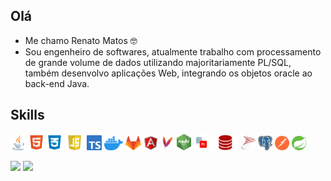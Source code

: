 ## Olá
- Me chamo Renato Matos 🤓
- Sou engenheiro de softwares, atualmente trabalho com processamento de grande volume de dados utilizando majoritariamente PL/SQL, também desenvolvo aplicações Web, integrando os objetos oracle ao back-end Java.

## Skills
[<img src="./imagens/java-icon.svg" width=25 title="Java" alt="Java">](https://www.java.com/en/download/help/whatis_java.html)
[<img src="./imagens/html5_logo.png" width=25 title="HTML 5" alt="HTML 5">](https://developer.mozilla.org/en-US/docs/Web/HTMLs)
[<img src="./imagens/css_logo.png" width=25 title="CSS" alt="CSS">](https://developer.mozilla.org/en-US/docs/Web/CSS)
[<img src="./imagens/javascript-logo.png" width=31 title="JavaScript" alt="JavaScript">](https://developer.mozilla.org/en-US/docs/Web/JavaScript)
[<img src="./imagens/ts-logo-128.png" width=24 title="TypeScript" alt="TypeScript">](https://www.typescriptlang.org/)
[<img src="./imagens/docker_logo.svg" width=30 title="Docker" alt="Docker">](https://docs.docker.com/get-started)
[<img src="./imagens/gitlab-logo.png" width=25 title="GitLab" alt="GitLab">](https://about.gitlab.com/)
[<img src="./imagens/angularjs-original.svg" width=23 title="Angular" alt="Angular">](https://angular.io/)
[<img src="./imagens/maven-logo.svg" width=23 title="Maven" alt="Maven">](https://maven.apache.org/)
[<img src="./imagens/nodejs.png" width=23 title="Node.js" alt="Node.js">](https://nodejs.org/en/about)
[<img src="./imagens/pl-sql-logo.png" width=25 title="PL/SQL" alt="PL/SQL">](https://www.oracle.com/database/technologies/appdev/plsql.html)
[<img src="./imagens/oracle-database-logo.png" width=43 title="Oracle Database" alt="Oracle Database">](https://www.oracle.com/database/)
[<img src="./imagens/microsoft-sql-server.png" width=23 title="SQL Server" alt="SQL Server">](https://www.microsoft.com/en/sql-server/sql-server-2022)
[<img src="./imagens/postgresql-logo.svg" width=23 title="PostrgreSQL" alt="PostrgreSQL">](https://www.postgresql.org/)
[<img src="./imagens/postman-logo.svg" width=23 title="Postman Tools" alt="Postman Tools">](https://www.postman.com/product/tools/)
[<img src="./imagens/spring-logo.svg" width=23 title="Spring" alt="Spring">](https://spring.io/why-spring)

<img src="https://github-readme-stats.vercel.app/api/top-langs/?username=renatofmatos&layout=compact&theme=dracula" width=45%> <img src="https://github-readme-stats.vercel.app/api?username=renatofmatos&theme=dracula" width=48%>
